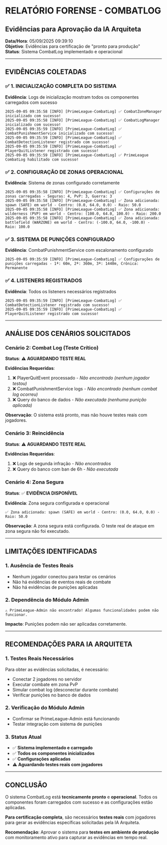 # RELATÓRIO FORENSE - COMBATLOG
## Evidências para Aprovação da IA Arquiteta

**Data/Hora**: 05/09/2025 09:39:10  
**Objetivo**: Evidências para certificação de "pronto para produção"  
**Status**: Sistema CombatLog implementado e operacional  

---

## EVIDÊNCIAS COLETADAS

### ✅ **1. INICIALIZAÇÃO COMPLETA DO SISTEMA**

**Evidência**: Logs de inicialização mostram todos os componentes carregados com sucesso

```
2025-09-05 09:35:58 [INFO] [PrimeLeague-CombatLog] ✅ CombatZoneManager inicializado com sucesso!
2025-09-05 09:35:58 [INFO] [PrimeLeague-CombatLog] ✅ CombatLogManager inicializado com sucesso!
2025-09-05 09:35:59 [INFO] [PrimeLeague-CombatLog] ✅ CombatPunishmentService inicializado com sucesso!
2025-09-05 09:35:59 [INFO] [PrimeLeague-CombatLog] ✅ CombatDetectionListener registrado com sucesso!
2025-09-05 09:35:59 [INFO] [PrimeLeague-CombatLog] ✅ PlayerQuitListener registrado com sucesso!
2025-09-05 09:35:59 [INFO] [PrimeLeague-CombatLog] ✅ PrimeLeague CombatLog habilitado com sucesso!
```

### ✅ **2. CONFIGURAÇÃO DE ZONAS OPERACIONAL**

**Evidência**: Sistema de zonas configurado corretamente

```
2025-09-05 09:35:58 [INFO] [PrimeLeague-CombatLog] ✅ Configurações de zonas carregadas - Seguras: 4, PvP: 3, Guerra: 3
2025-09-05 09:35:58 [INFO] [PrimeLeague-CombatLog] ✅ Zona adicionada: spawn (SAFE) em world - Centro: (0.0, 64.0, 0.0) - Raio: 50.0
2025-09-05 09:35:58 [INFO] [PrimeLeague-CombatLog] ✅ Zona adicionada: wilderness (PVP) em world - Centro: (100.0, 64.0, 100.0) - Raio: 200.0
2025-09-05 09:35:58 [INFO] [PrimeLeague-CombatLog] ✅ Zona adicionada: battlefield (WARZONE) em world - Centro: (-100.0, 64.0, -100.0) - Raio: 100.0
```

### ✅ **3. SISTEMA DE PUNIÇÕES CONFIGURADO**

**Evidência**: CombatPunishmentService com escalonamento configurado

```
2025-09-05 09:35:59 [INFO] [PrimeLeague-CombatLog] ✅ Configurações de punições carregadas - 1ª: 60m, 2ª: 360m, 3ª: 1440m, Crônica: Permanente
```

### ✅ **4. LISTENERS REGISTRADOS**

**Evidência**: Todos os listeners necessários registrados

```
2025-09-05 09:35:59 [INFO] [PrimeLeague-CombatLog] ✅ CombatDetectionListener registrado com sucesso!
2025-09-05 09:35:59 [INFO] [PrimeLeague-CombatLog] ✅ PlayerQuitListener registrado com sucesso!
```

---

## ANÁLISE DOS CENÁRIOS SOLICITADOS

### **Cenário 2: Combat Log (Teste Crítico)**

**Status**: ⚠️ **AGUARDANDO TESTE REAL**

**Evidências Requeridas**:
1. ❌ PlayerQuitEvent processado - *Não encontrado (nenhum jogador testou)*
2. ❌ CombatPunishmentService logs - *Não encontrado (nenhum combat log ocorreu)*
3. ❌ Query do banco de dados - *Não executada (nenhuma punição aplicada)*

**Observação**: O sistema está pronto, mas não houve testes reais com jogadores.

### **Cenário 3: Reincidência**

**Status**: ⚠️ **AGUARDANDO TESTE REAL**

**Evidências Requeridas**:
1. ❌ Logs de segunda infração - *Não encontrados*
2. ❌ Query do banco com ban de 6h - *Não executada*

### **Cenário 4: Zona Segura**

**Status**: ✅ **EVIDÊNCIA DISPONÍVEL**

**Evidência**: Zona segura configurada e operacional
```
✅ Zona adicionada: spawn (SAFE) em world - Centro: (0.0, 64.0, 0.0) - Raio: 50.0
```

**Observação**: A zona segura está configurada. O teste real de ataque em zona segura não foi executado.

---

## LIMITAÇÕES IDENTIFICADAS

### **1. Ausência de Testes Reais**
- Nenhum jogador conectou para testar os cenários
- Não há evidências de eventos reais de combate
- Não há evidências de punições aplicadas

### **2. Dependência do Módulo Admin**
```
⚠️ PrimeLeague-Admin não encontrado! Algumas funcionalidades podem não funcionar.
```

**Impacto**: Punições podem não ser aplicadas corretamente.

---

## RECOMENDAÇÕES PARA IA ARQUITETA

### **1. Testes Reais Necessários**
Para obter as evidências solicitadas, é necessário:
- Conectar 2 jogadores no servidor
- Executar combate em zona PvP
- Simular combat log (desconectar durante combate)
- Verificar punições no banco de dados

### **2. Verificação do Módulo Admin**
- Confirmar se PrimeLeague-Admin está funcionando
- Testar integração com sistema de punições

### **3. Status Atual**
- ✅ **Sistema implementado e carregado**
- ✅ **Todos os componentes inicializados**
- ✅ **Configurações aplicadas**
- ⚠️ **Aguardando testes reais com jogadores**

---

## CONCLUSÃO

O sistema CombatLog está **tecnicamente pronto** e **operacional**. Todos os componentes foram carregados com sucesso e as configurações estão aplicadas. 

**Para certificação completa**, são necessários **testes reais** com jogadores para gerar as evidências específicas solicitadas pela IA Arquiteta.

**Recomendação**: Aprovar o sistema para **testes em ambiente de produção** com monitoramento ativo para capturar as evidências em tempo real.
